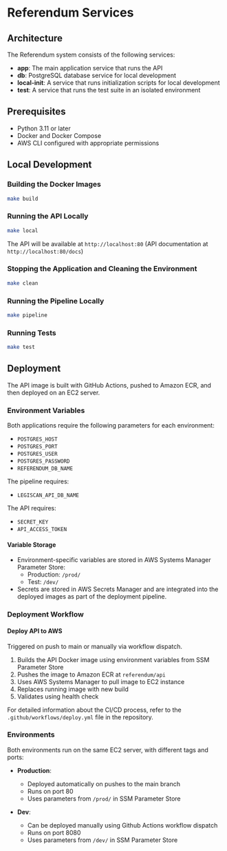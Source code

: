 # Referendum Services

## Architecture

The Referendum system consists of the following services:
- **app**: The main application service that runs the API
- **db**: PostgreSQL database service for local development
- **local-init**: A service that runs initialization scripts for local development
- **test**: A service that runs the test suite in an isolated environment

## Prerequisites

- Python 3.11 or later
- Docker and Docker Compose
- AWS CLI configured with appropriate permissions

## Local Development

### Building the Docker Images

```bash
make build
```

### Running the API Locally

```bash
make local
```

The API will be available at `http://localhost:80` (API documentation at `http://localhost:80/docs`)

### Stopping the Application and Cleaning the Environment

```bash
make clean
```

### Running the Pipeline Locally

```bash
make pipeline
```

### Running Tests

```bash
make test
```

## Deployment

The API image is built with GitHub Actions, pushed to Amazon ECR, and then deployed on an EC2 server.

### Environment Variables

Both applications require the following parameters for each environment:
- `POSTGRES_HOST`
- `POSTGRES_PORT`
- `POSTGRES_USER`
- `POSTGRES_PASSWORD`
- `REFERENDUM_DB_NAME`

The pipeline requires:
- `LEGISCAN_API_DB_NAME`

The API requires:
- `SECRET_KEY`
- `API_ACCESS_TOKEN`

#### Variable Storage

- Environment-specific variables are stored in AWS Systems Manager Parameter Store:
  - Production: `/prod/`
  - Test: `/dev/`
- Secrets are stored in AWS Secrets Manager and are integrated into the deployed images as part of the deployment pipeline.

### Deployment Workflow

#### Deploy API to AWS
Triggered on push to main or manually via workflow dispatch.

1. Builds the API Docker image using environment variables from SSM Parameter Store
2. Pushes the image to Amazon ECR at `referendum/api`
3. Uses AWS Systems Manager to pull image to EC2 instance
4. Replaces running image with new build
5. Validates using health check

For detailed information about the CI/CD process, refer to the `.github/workflows/deploy.yml` file in the repository.

### Environments

Both environments run on the same EC2 server, with different tags and ports:

- **Production**: 
  - Deployed automatically on pushes to the main branch
  - Runs on port 80
  - Uses parameters from `/prod/` in SSM Parameter Store

- **Dev**: 
  - Can be deployed manually using Github Actions workflow dispatch
  - Runs on port 8080
  - Uses parameters from `/dev/` in SSM Parameter Store
